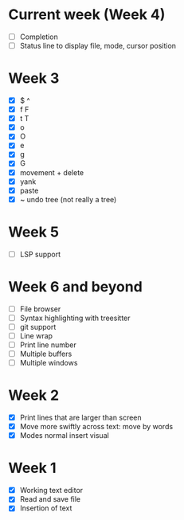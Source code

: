 # Current week (Week 4)
- [ ] Completion
- [ ] Status line to display file, mode, cursor position

# Week 3
- [x] $ ^
- [x] f F
- [x] t T
- [x] o
- [x] O
- [x] e
- [x] g
- [x] G
- [x] movement + delete
- [x] yank
- [x] paste
- [x] ~ undo tree (not really a tree)

# Week 5
- [ ] LSP support

# Week 6 and beyond
- [ ] File browser
- [ ] Syntax highlighting with treesitter
- [ ] git support
- [ ] Line wrap
- [ ] Print line number
- [ ] Multiple buffers
- [ ] Multiple windows

# Week 2
- [x] Print lines that are larger than screen
- [x] Move more swiftly across text: move by words
- [x] Modes normal insert visual

# Week 1
- [x] Working text editor
- [x] Read and save file
- [x] Insertion of text
